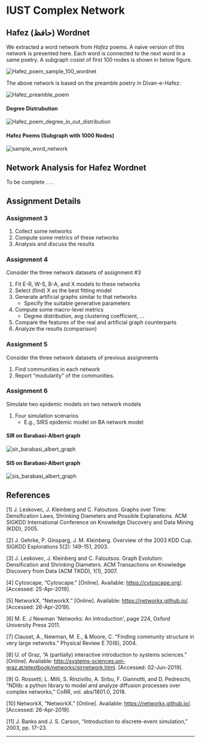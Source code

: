 # IUST Complex Network


## Hafez (حافظ) Wordnet
We extracted a word network from _Hafez_ poems. A naive version of this network is presented here. Each word is connected to the next word in a same poetry. A subgraph cosist of first 100 nodes is shown in below figure.

![Hafez_poem_sample_100_wordnet](docs/img/Hafez_poem_sample_100_wordnet.png)


The above network is based on the preamble poetry in Divan-e-Hafez:


![Hafez_preamble_poem](docs/img/Hafez_preamble_poem.jpg)



#### Degree Distrubution

![Hafez_poem_degree_in_out_distribution](docs/img/Hafez_poem_degree_in_out_distribution.png)


#### Hafez Poems (Subgraph with 1000 Nodes)
![sample_word_network](docs/img/Hafez_wordnet_sample1000.png)

## Network Analysis for Hafez Wordnet
To be complete . . .


## Assignment Details

### Assignment 3
1) Collect some networks
2) Compute some metrics of these networks
3) Analysis and discuss the results

### Assignment 4
Consider the three network datasets of assignment #3

1) Fit E-R, W-S, B-A, and X models to these networks
2) Select (find) X as the best fitting model
3) Generate artificial graphs similar to that networks
    * Specify the suitable generative parameters
4) Compute some macro-level metrics
    * Degree distribution, avg clustering coefficient, …
5) Compare the features of the real and artificial graph counterparts
6) Analyze the results (comparison)


### Assignment 5
Consider the three network datasets of previous assignments
1) Find communities in each network
2) Report “modularity” of the communities.


### Assignment 6

Simulate two epidemic models on two network models
1) Four simulation scenarios
    * E.g., SIRS epidemic model on BA network model

#### SIR on Barabasi-Albert graph    
![sir_barabasi_albert_graph](diffusion/sir_barabasi_albert_graph.png)

#### SIS on Barabasi-Albert graph    
![sis_barabasi_albert_graph](diffusion/sis_barabasi_albert_graph.png)





## References
[1] J. Leskovec, J. Kleinberg and C. Faloutsos. Graphs over Time: Densification Laws, Shrinking Diameters and Possible Explanations. ACM SIGKDD International Conference on Knowledge Discovery and Data Mining (KDD), 2005.

[2] J. Gehrke, P. Ginsparg, J. M. Kleinberg. Overview of the 2003 KDD Cup. SIGKDD Explorations 5(2): 149-151, 2003.

[3] J. Leskovec, J. Kleinberg and C. Faloutsos. Graph Evolution: Densification and Shrinking Diameters. ACM Transactions on Knowledge Discovery from Data (ACM TKDD), 1(1), 2007.

[4] Cytoscape, “Cytoscape.” [Online]. Available: https://cytoscape.org/. [Accessed: 25-Apr-2019].

[5] NetworkX, “NetworkX.” [Online]. Available: https://networkx.github.io/. [Accessed: 26-Apr-2019].

[6] M. E. J Newman 'Networks: An Introduction', page 224, Oxford University Press 2011.

[7] Clauset, A., Newman, M. E., & Moore, C. "Finding community structure in very large networks." Physical Review E 70(6), 2004.

[8]	U. of Graz, “A (partially) interactive introduction to systems sciences.” [Online]. Available: http://systems-sciences.uni-graz.at/etextbook/networks/sirnetwork.html. [Accessed: 02-Jun-2019].

[9]	G. Rossetti, L. Milli, S. Rinzivillo, A. Sirbu, F. Giannotti, and D. Pedreschi, “NDlib: a python library to model and analyze diffusion processes over complex networks,” CoRR, vol. abs/1801.0, 2018.

[10]	NetworkX, “NetworkX.” [Online]. Available: https://networkx.github.io/. [Accessed: 26-Apr-2019].

[11]	J. Banks and J. S. Carson, “Introduction to discrete-event simulation,” 2003, pp. 17–23.


***